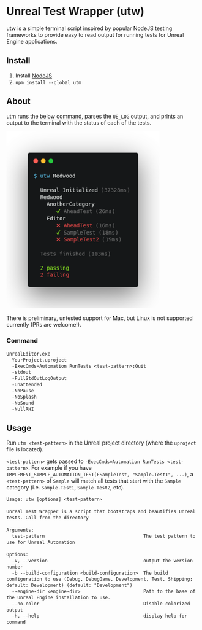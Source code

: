 # Unreal Test Wrapper (utw)

utw is a simple terminal script inspired by popular NodeJS testing frameworks to provide easy to read output for running tests for Unreal Engine applications.

## Install

1. Install [NodeJS](https://nodejs.org)
1. `npm install --global utm`

## About

utm runs the [below command](#command), parses the `UE_LOG` output, and prints an output to the terminal with the status of each of the tests.

<img src="resources/screenshot.png" alt="utw screenshot" width="400px" />

There is preliminary, untested support for Mac, but Linux is not supported currently (PRs are welcome!).

### Command

```
UnrealEditor.exe
  YourProject.uproject
  -ExecCmds=Automation RunTests <test-pattern>;Quit
  -stdout
  -FullStdOutLogOutput
  -Unattended
  -NoPause
  -NoSplash
  -NoSound
  -NullRHI
```

## Usage

Run `utm <test-pattern>` in the Unreal project directory (where the `uproject` file is located).

`<test-pattern>` gets passed to `-ExecCmds=Automation RunTests <test-pattern>`. For example if you have `IMPLEMENT_SIMPLE_AUTOMATION_TEST(FSampleTest, "Sample.Test1", ...)`, a `<test-pattern>` of `Sample` will match all tests that start with the `Sample` category (i.e. `Sample.Test1`, `Sample.Test2`, etc).

```
Usage: utw [options] <test-pattern>

Unreal Test Wrapper is a script that bootstraps and beautifies Unreal tests. Call from the directory

Arguments:
  test-pattern                                    The test pattern to use for Unreal Automation

Options:
  -V, --version                                   output the version number
  -b --build-configuration <build-configuration>  The build configuration to use (Debug, DebugGame, Development, Test, Shipping; default: Development) (default: "Development")
  --engine-dir <engine-dir>                       Path to the base of the Unreal Engine installation to use.
  --no-color                                      Disable colorized output
  -h, --help                                      display help for command
```
